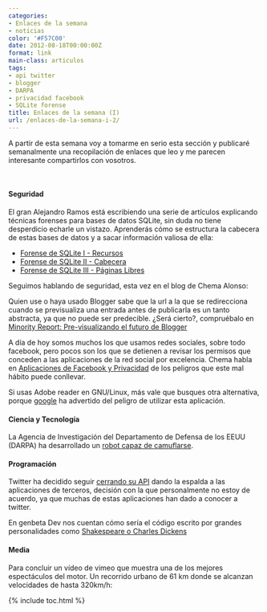 ```yaml
---
categories:
- Enlaces de la semana
- noticias
color: '#F57C00'
date: 2012-08-18T00:00:00Z
format: link
main-class: articulos
tags:
- api twitter
- blogger
- DARPA
- privacidad facebook
- SQLite forense
title: Enlaces de la semana (I)
url: /enlaces-de-la-semana-i-2/
---
```


[<amp-img on="tap:lightbox1" role="button" tabindex="0" layout="responsive" title="Chain Links" src="/assets/img/2012/08/contruyendo-links-de-afiliados-fuertes1-300x225.jpg" alt="" width="300px" height="225px" />][1]

A partir de esta semana voy a tomarme en serio esta sección y publicaré semanalmente una recopilación de enlaces que leo y me parecen interesante compartirlos con vosotros.

&nbsp;

#### Seguridad

El gran Alejandro Ramos está escribiendo una serie de artículos explicando técnicas forenses para bases de datos SQLite, sin duda no tiene desperdicio echarle un vistazo. Aprenderás cómo se estructura la cabecera de estas bases de datos y a sacar información valiosa de ella:

  * <a title="Forense de SQLite I - Recursos" href="http://www.securitybydefault.com/2012/08/forense-de-sqlite-i-recursos.html" target="_blank">Forense de SQLite I - Recursos</a>
  * <a title="Forense de SQLite II - Cabecera" href="http://www.securitybydefault.com/2012/08/forense-de-sqlite-ii-cabecera.html" target="_blank">Forense de SQLite II - Cabecera</a>
  * <a title="Forense de SQLite III - Páginas Libres" href="http://www.securitybydefault.com/2012/08/forense-de-sqlite-iii-paginas-libres.html" target="_blank">Forense de SQLite III - Páginas Libres</a>

Seguimos hablando de seguridad, esta vez en el blog de Chema Alonso:  
<!--ad-->
<p >
  Quien use o haya usado Blogger sabe que la url a la que se redirecciona cuando se previsualiza una entrada antes de publicarla es un tanto abstracta, ya que no puede ser predecible. ¿Será cierto?, compruébalo en <a title="Minority Report: Pre-visualizando el futuro de Blogger" href="http://www.elladodelmal.com/2012/08/minority-report-pre-visualizando-el.html" target="_blank">Minority Report: Pre-visualizando el futuro de Blogger</a>
</p>
<p >
  A día de hoy somos muchos los que usamos redes sociales, sobre todo facebook, pero pocos son los que se detienen a revisar los permisos que conceden a las aplicaciones de la red social por excelencia. Chema habla en <a title="Aplicaciones de Facebook y Privacidad" href="http://www.elladodelmal.com/2012/08/aplicaciones-de-facebook-y-privacidad-2.html" target="_blank">Aplicaciones de Facebook y Privacidad</a> de los peligros que este mal hábito puede conllevar.
</p>

Si usas Adobe reader en GNU/Linux, más vale que busques otra alternativa, porque <a href="http://muyseguridad.net/2012/08/16/google-advierte-del-peligro-de-utilizar-adobe-reader-especialmente-en-linux/" target="_blank">google</a> ha advertido del peligro de utilizar esta aplicación.

#### Ciencia y Tecnología

La Agencia de Investigación del Departamento de Defensa de los EEUU (DARPA) ha desarrollado un <a title="Programa M3 de DARPA: el robot capaz de camuflarse" href="http://alt1040.com/2012/08/darpa-robot-mimetizarse" target="_blank">robot capaz de camuflarse</a>.

#### Programación

Twitter ha decidido seguir <a title="Los cambios en la API de Twitter, dirigidos contra los clientes de terceros" href="http://www.genbeta.com/redes-sociales/los-cambios-en-la-api-de-twitter-dirigidos-contra-los-clientes-de-terceros" target="_blank">cerrando su API</a> dando la espalda a las aplicaciones de terceros, decisión con la que personalmente no estoy de acuerdo, ya que muchas de estas aplicaciones han dado a conocer a twitter.

En genbeta Dev nos cuentan cómo sería el código escrito por grandes personalidades como <a title="¿Y si Hemingway o Shakespeare hubieran sido programadores Javascript?" href="http://www.genbetadev.com/desarrolladores/y-si-hemingway-o-shakespeare-hubieran-sido-programadores-javascript" target="_blank">Shakespeare o Charles Dickens</a>

#### Media

Para concluir un vídeo de vimeo que muestra una de los mejores espectáculos del motor. Un recorrido urbano de 61 km donde se alcanzan velocidades de hasta 320km/h:

<div class="embed-vimeo" >
</div>



 [1]: https://elbauldelprogramador.com/assets/img/2012/08/contruyendo-links-de-afiliados-fuertes1.jpg

{% include toc.html %}
